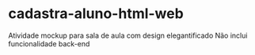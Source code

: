 # cadastra-aluno-html-web
Atividade mockup para sala de aula com design elegantificado
Não inclui funcionalidade back-end
